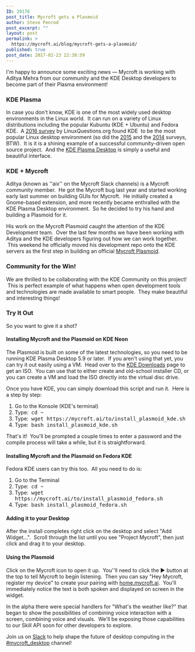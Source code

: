 ```yaml
---
ID: 29176
post_title: Mycroft gets a Plasmoid
author: Steve Penrod
post_excerpt: ""
layout: post
permalink: >
  https://mycroft.ai/blog/mycroft-gets-a-plasmoid/
published: true
post_date: 2017-02-23 22:38:59
---
```

I'm happy to announce some exciting news — Mycroft is working with Aditya Mehra from our community and the KDE Desktop developers to become part of their Plasma environment!
<h3>KDE Plasma</h3>
In case you don't know, KDE is one of the most widely used desktop environments in the Linux world.  It can run on a variety of Linux distributions including the popular Kubuntu (KDE + Ubuntu) and Fedora KDE.  A <a href="http://www.linuxquestions.org/questions/2016-linuxquestions-org-members-choice-awards-123/desktop-environment-of-the-year-4175596299/">2016 survey</a> by LinuxQuestions.org found KDE  to be the most popular Linux desktop environment (so did the <a href="http://www.linuxquestions.org/questions/2015-linuxquestions-org-members-choice-awards-117/desktop-environment-of-the-year-4175562713/">2015</a> and the <a href="http://www.linuxquestions.org/questions/2014-linuxquestions-org-members-choice-awards-113/desktop-environment-of-the-year-4175528387/">2014</a> surveys, BTW).  It is it is a shining example of a successful community-driven open source project.  And the <a href="https://www.kde.org/plasma-desktop">KDE Plasma Desktop</a> is simply a useful and beautiful interface.
<h3>KDE + Mycroft</h3>
Aditya (known as ''aix'' on the Mycroft Slack channels) is a Mycroft community member.  He got the Mycroft bug last year and started working early last summer on building GUIs for Mycroft.  He initially created a Gnome-based extension, and more recently became enthralled with the KDE Plasma Desktop environment.  So he decided to try his hand and building a Plasmoid for it.

His work on the Mycroft Plasmoid caught the attention of the KDE Development team.  Over the last few months we have been working with Aditya and the KDE developers figuring out how we can work together.  This weekend he officially moved his development repo onto the KDE servers as the first step in building an official <a href="https://cgit.kde.org/plasma-mycroft.git/">Mycroft Plasmoid</a>.
<h3>Community for the Win!</h3>
We are thrilled to be collaborating with the KDE Community on this project!  This is perfect example of what happens when open development tools and technologies are made available to smart people.  They make beautiful and interesting things!
<h3>Try It Out</h3>
So you want to give it a shot?
<h4>Installing Mycroft and the Plasmoid on KDE Neon</h4>
The Plasmoid is built on some of the latest technologies, so you need to be running KDE Plasma Desktop 5.9 or later.  If you aren't using that yet, you can try it out easily using a VM.  Head over to the <a href="https://neon.kde.org/download">KDE Downloads</a> page to get an ISO.  You can use that to either create and old-school installer CD, or you can create a VM and load the ISO directly into the virtual disc drive.

Once you have KDE, you can simply download this script and run it.  Here is a step by step:
<ol>
 	<li>Go to the Konsole (KDE's terminal)</li>
 	<li>Type:  <tt>cd ~</tt></li>
 	<li>Type:  <tt>wget https://mycroft.ai/to/install_plasmoid_kde.sh</tt></li>
 	<li>Type:  <tt>bash install_plasmoid_kde.sh</tt></li>
</ol>
That's it!  You'll be prompted a couple times to enter a password and the compile process will take a while, but it is straightforward.
<h4>Installing Mycroft and the Plasmoid on Fedora KDE</h4>
Fedora KDE users can try this too.  All you need to do is:
<ol>
 	<li>Go to the Terminal</li>
 	<li>Type:  <tt>cd ~</tt></li>
 	<li>Type:  <tt>wget https://mycroft.ai/to/install_plasmoid_fedora.sh</tt></li>
 	<li>Type:  <tt>bash install_plasmoid_fedora.sh</tt></li>
</ol>
<h4>Adding it to your Desktop</h4>
After the install completes right click on the desktop and select "Add Widget...".  Scroll through the list until you see "Project Mycroft", then just click and drag it to your desktop.
<h4>Using the Plasmoid</h4>
Click on the Mycroft icon to open it up.  You''ll need to click the ▶️️ button at the top to tell Mycroft to begin listening.  Then you can say "Hey Mycroft, register my device" to create your pairing with <a href="https://home.mycroft.ai">home.mycroft.ai</a>.  You'll immediately notice the text is both spoken and displayed on screen in the widget.

In the alpha there were special handlers for "What's the weather like?" that began to show the possibilities of combining voice interaction with a screen, combining voice and visuals.  We'll be exposing those capabilities to our Skill API soon for other developers to explore.

Join us on <a href="https://www.google.com/url?sa=t&amp;rct=j&amp;q=&amp;esrc=s&amp;source=web&amp;cd=1&amp;cad=rja&amp;uact=8&amp;ved=0ahUKEwip7o-056fSAhUIwmMKHTTRB7cQFgghMAA&amp;url=http%3A%2F%2Fmycroft-ai-slack-invite.herokuapp.com%2F&amp;usg=AFQjCNEspf3FKBi_9a01pZSA36pGAqReZw&amp;bvm=bv.147448319,d.cGc">Slack</a> to help shape the future of desktop computing in the<a href="https://mycroftai.slack.com/archives/mycroft_desktop"> #mycroft_desktop</a> channel!